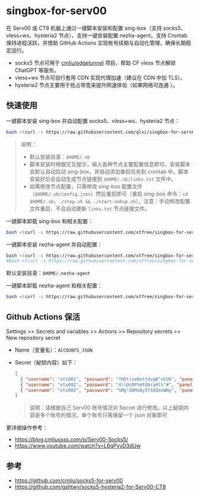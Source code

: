 # singbox-for-serv00

在 Serv00 或 CT8 机器上通过一键脚本安装和配置 sing-box（支持 socks5、vless+ws、hysteria2 节点），支持一键安装配置 nezha-agent。支持 Crontab 保持进程活跃，并借助 GitHub Actions 实现帐号续期与自动化管理，确保长期稳定运行。

- socks5 节点可用于 [cmliu/edgetunnel](https://github.com/cmliu/edgetunnel) 项目，帮助 CF vless 节点解锁 ChatGPT 等服务。
- vless+ws 节点可自行套用 CDN 实现代理加速（建议在 CDN 中加 TLS）。
- hysteria2 节点主要用于抢占带宽来提升网速体验（如果网络可连通 ）。


## 快速使用

一键脚本安装 sing-box 并自动配置 socks5、vless+ws、hysteria2 节点：

```bash
bash <(curl -s https://raw.githubusercontent.com/qlxi/singbox-for-serv00/refs/heads/main/singbox/singbox_install.sh)
```

> 说明：
>
> - 默认安装目录：`$HOME/.sb`
> - 脚本安装时根据交互提示，输入各种节点主要配置信息即可，安装脚本会默认自动启动 sing-box，并自动添加重启任务到 crontab 中。脚本安装好后会自动生成节点链接到 `$HOME/.sb/links.txt` 文件中。
> - 如需修改节点配置，只需修改 sing-box 配置文件（`$HOME/.sb/config.json`）然后重启即可（重启  sing-box 命令：`cd $HOME/.sb; ./stop.sh && ./start-nohup.sh`），注意：手动修改配置文件重启，不会自动更新 `links.txt` 节点链接文件。

一键脚本卸载 sing-box 和相关配置：

```bash
bash <(curl -s https://raw.githubusercontent.com/xtfree/singbox-for-serv00/main/singbox/singbox_uninstall.sh)
```


一键脚本安装 nezha-agent 并自动配置：

```bash
bash <(curl -s https://raw.githubusercontent.com/xtfree/singbox-for-serv00/main/nezha/nezha_install.sh)
#bash <(curl -s https://raw.githubusercontent.com/xtfree/singbox-for-serv00/refs/heads/main/nezha/nezha_install.sh)
```

默认安装目录：`$HOME/.nezha-agent`

一键脚本卸载 nezha-agent 和相关配置：

```bash
bash <(curl -s https://raw.githubusercontent.com/xtfree/singbox-for-serv00/main/nezha/nezha_uninstall.sh)
```




## Github Actions 保活

Settings >> Secrets and variables >> Actions >> Repository secrets >> New repository secret
- Name（变量名）：`ACCOUNTS_JSON`
- Secret（秘钥内容）如下：

    ```json
    [
      { "username": "xts001", "password": "7HEt(xeRxttdvgB^nCU6", "panel": "panel4.serv00.com", "ssh": "s4.serv00.com" },
      { "username": "xts002", "password": "4))@cRP%Ht8AryHlh^#", "panel": "panel7.serv00.com", "ssh": "s7.serv00.com" },
      { "username": "xts003", "password": "%Mg^dDMo6yIY$dZmxWNy", "panel": "panel.ct8.pl", "ssh": "s1.ct8.pl" }
    ]
    ```
    
    > 说明：请根据自己 Serv00 账号情况对 Secret 进行修改。以上秘钥内容是多个账号的情况，单个账号只需保留一个 json 对象即可

更详细操作参考：

- https://blog.cmliussss.com/p/Serv00-Socks5/
- https://www.youtube.com/watch?v=L6gPyyD3dUw

## 参考

- https://github.com/cmliu/socks5-for-serv00
- https://github.com/gshtwy/socks5-hysteria2-for-Serv00-CT8
